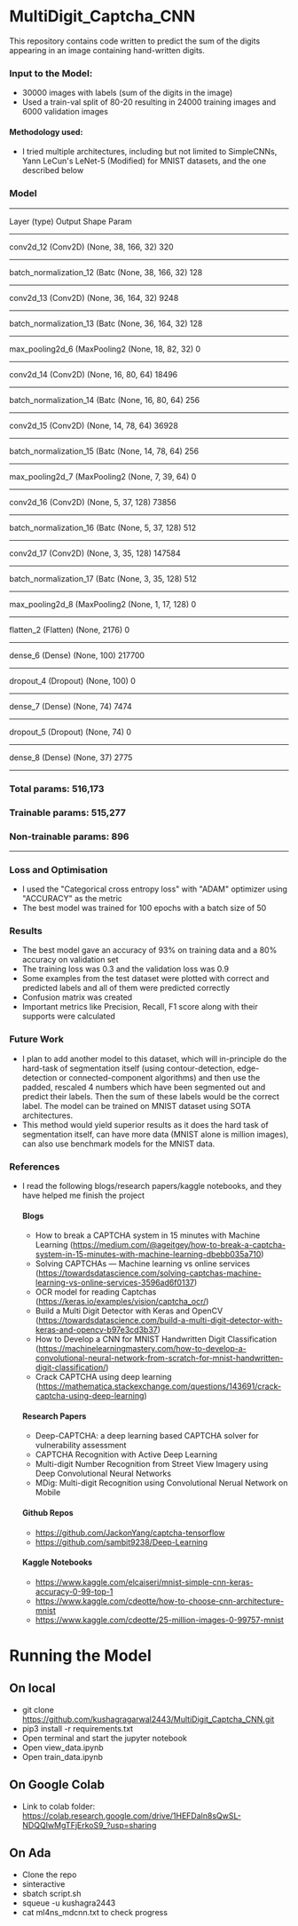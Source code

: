 # MultiDigit_Captcha_CNN

This repository contains code written to predict the sum of the digits appearing in an image containing hand-written digits. 

### Input to the Model:
* 30000 images with labels (sum of the digits in the image)
* Used a train-val split of 80-20 resulting in 24000 training images and 6000 validation images

#### Methodology used:
* I tried multiple architectures, including but not limited to SimpleCNNs, Yann LeCun's LeNet-5 (Modified) for MNIST datasets, and the one described below

### Model
________________________________________________________________
Layer (type)                 Output Shape              Param  
________________________________________________________________
conv2d_12 (Conv2D)           (None, 38, 166, 32)       320       
_________________________________________________________________
batch_normalization_12 (Batc (None, 38, 166, 32)       128       
_________________________________________________________________
conv2d_13 (Conv2D)           (None, 36, 164, 32)       9248      
_________________________________________________________________
batch_normalization_13 (Batc (None, 36, 164, 32)       128       
_________________________________________________________________
max_pooling2d_6 (MaxPooling2 (None, 18, 82, 32)        0         
_________________________________________________________________
conv2d_14 (Conv2D)           (None, 16, 80, 64)        18496     
_________________________________________________________________
batch_normalization_14 (Batc (None, 16, 80, 64)        256       
_________________________________________________________________
conv2d_15 (Conv2D)           (None, 14, 78, 64)        36928     
_________________________________________________________________
batch_normalization_15 (Batc (None, 14, 78, 64)        256       
_________________________________________________________________
max_pooling2d_7 (MaxPooling2 (None, 7, 39, 64)         0         
_________________________________________________________________
conv2d_16 (Conv2D)           (None, 5, 37, 128)        73856     
_________________________________________________________________
batch_normalization_16 (Batc (None, 5, 37, 128)        512       
_________________________________________________________________
conv2d_17 (Conv2D)           (None, 3, 35, 128)        147584    
_________________________________________________________________
batch_normalization_17 (Batc (None, 3, 35, 128)        512       
_________________________________________________________________
max_pooling2d_8 (MaxPooling2 (None, 1, 17, 128)        0         
_________________________________________________________________
flatten_2 (Flatten)          (None, 2176)              0         
_________________________________________________________________
dense_6 (Dense)              (None, 100)               217700    
_________________________________________________________________
dropout_4 (Dropout)          (None, 100)               0         
_________________________________________________________________
dense_7 (Dense)              (None, 74)                7474      
_________________________________________________________________
dropout_5 (Dropout)          (None, 74)                0         
_________________________________________________________________
dense_8 (Dense)              (None, 37)                2775      
_________________________________________________________________

### Total params: 516,173
### Trainable params: 515,277
### Non-trainable params: 896

________________________________
### Loss and Optimisation

* I used the "Categorical cross entropy loss" with "ADAM" optimizer using "ACCURACY" as the metric
* The best model was trained for 100 epochs with a batch size of 50

### Results

* The best model gave an accuracy of 93% on training data and a 80% accuracy on validation set
* The training loss was 0.3 and the validation loss was 0.9
* Some examples from the test dataset were plotted with correct and predicted labels and all of them were predicted correctly
* Confusion matrix was created
* Important metrics like Precision, Recall, F1 score along with their supports were calculated

### Future Work

* I plan to add another model to this dataset, which will in-principle do the hard-task of segmentation itself (using contour-detection, edge-detection or connected-component algorithms) and then use the padded, rescaled 4 numbers which have been segmented out and predict their labels. Then the sum of these labels would be the correct label. The model can be trained on MNIST dataset using SOTA architectures.
* This method would yield superior results as it does the hard task of segmentation itself, can have more data (MNIST alone is million images), can also use benchmark models for the MNIST data.

### References

* I read the following blogs/research papers/kaggle notebooks, and they have helped me finish the project

    #### Blogs

    * How to break a CAPTCHA system in 15 minutes with Machine Learning (https://medium.com/@ageitgey/how-to-break-a-captcha-system-in-15-minutes-with-machine-learning-dbebb035a710)
    * Solving CAPTCHAs — Machine learning vs online services (https://towardsdatascience.com/solving-captchas-machine-learning-vs-online-services-3596ad6f0137)
    * OCR model for reading Captchas (https://keras.io/examples/vision/captcha_ocr/)
    * Build a Multi Digit Detector with Keras and OpenCV (https://towardsdatascience.com/build-a-multi-digit-detector-with-keras-and-opencv-b97e3cd3b37)
    * How to Develop a CNN for MNIST Handwritten Digit Classification (https://machinelearningmastery.com/how-to-develop-a-convolutional-neural-network-from-scratch-for-mnist-handwritten-digit-classification/)
    * Crack CAPTCHA using deep learning (https://mathematica.stackexchange.com/questions/143691/crack-captcha-using-deep-learning)

    #### Research Papers
    * Deep-CAPTCHA: a deep learning based CAPTCHA solver for vulnerability assessment
    * CAPTCHA Recognition with Active Deep Learning
    * Multi-digit Number Recognition from Street View Imagery using Deep Convolutional Neural Networks
    * MDig: Multi-digit Recognition using Convolutional Nerual Network on Mobile

    #### Github Repos
    * https://github.com/JackonYang/captcha-tensorflow
    * https://github.com/sambit9238/Deep-Learning

    #### Kaggle Notebooks
    * https://www.kaggle.com/elcaiseri/mnist-simple-cnn-keras-accuracy-0-99-top-1
    * https://www.kaggle.com/cdeotte/how-to-choose-cnn-architecture-mnist
    * https://www.kaggle.com/cdeotte/25-million-images-0-99757-mnist


# Running the Model

## On local
* git clone https://github.com/kushagragarwal2443/MultiDigit_Captcha_CNN.git
* pip3 install -r requirements.txt
* Open terminal and start the jupyter notebook
* Open view_data.ipynb
* Open train_data.ipynb

## On Google Colab
* Link to colab folder: https://colab.research.google.com/drive/1HEFDaln8sQwSL-NDQQIwMgTFjErkoS9_?usp=sharing

## On Ada
* Clone the repo
* sinteractive
* sbatch script.sh
* squeue -u kushagra2443
* cat ml4ns_mdcnn.txt to check progress

